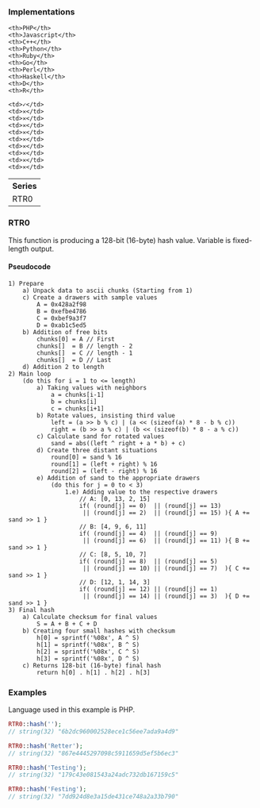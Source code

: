 ### Implementations

<table width="100%">
  <tr>
    <th width="100%">Series</th>
    
    <th>PHP</th>
    <th>Javascript</th>
    <th>C++</th>
    <th>Python</th>
    <th>Ruby</th>
    <th>Go</th>
    <th>Perl</th>
    <th>Haskell</th>
    <th>D</th>
    <th>R</th>
  </tr>
  <tr>
    <td>RTR0</td>
    
    <td>✓</td>
    <td>✕</td>
    <td>✕</td>
    <td>✕</td>
    <td>✕</td>
    <td>✕</td>
    <td>✕</td>
    <td>✕</td>
    <td>✕</td>
    <td>✕</td>
  </tr>
</table>

### RTR0

This function is producing a 128-bit (16-byte) hash value. Variable is fixed-length output.

#### Pseudocode

```
1) Prepare
    a) Unpack data to ascii chunks (Starting from 1)
    c) Create a drawers with sample values
        A = 0x428a2f98
        B = 0xefbe4786
        C = 0xbef9a3f7
        D = 0xab1c5ed5
    b) Addition of free bits
        chunks[0] = A // First
        chunks[]  = B // length - 2
        chunks[]  = C // length - 1
        chunks[]  = D // Last
    d) Addition 2 to length
2) Main loop
    (do this for i = 1 to <= length)
        a) Taking values ​​with neighbors
            a = chunks[i-1]
            b = chunks[i]
            c = chunks[i+1]
        b) Rotate values, insisting third value
            left = (a >> b % c) | (a << (sizeof(a) * 8 - b % c))
            right = (b >> a % c) | (b << (sizeof(b) * 8 - a % c))
        c) Calculate sand for rotated values
            sand = abs((left ^ right + a * b) + c)
        d) Create three distant situations
            round[0] = sand % 16
            round[1] = (left + right) % 16
            round[2] = (left - right) % 16
        e) Addition of sand to the appropriate drawers
            (do this for j = 0 to < 3)
                1.e) Adding value to the respective drawers
                    // A: [0, 13, 2, 15]
                    if( (round[j] == 0)  || (round[j] == 13) 
                     || (round[j] == 2)  || (round[j] == 15) ){ A += sand >> 1 }
                    // B: [4, 9, 6, 11]
                    if( (round[j] == 4)  || (round[j] == 9)  
                     || (round[j] == 6)  || (round[j] == 11) ){ B += sand >> 1 }
                    // C: [8, 5, 10, 7]
                    if( (round[j] == 8)  || (round[j] == 5)
                     || (round[j] == 10) || (round[j] == 7)  ){ C += sand >> 1 }
                    // D: [12, 1, 14, 3]
                    if( (round[j] == 12) || (round[j] == 1)
                     || (round[j] == 14) || (round[j] == 3)  ){ D += sand >> 1 }
3) Final hash
    a) Calculate checksum for final values
        S = A + B + C + D
    b) Creating four small hashes with checksum
        h[0] = sprintf('%08x', A ^ S)
        h[1] = sprintf('%08x', B ^ S)
        h[2] = sprintf('%08x', C ^ S)
        h[3] = sprintf('%08x', D ^ S)
    c) Returns 128-bit (16-byte) final hash
        return h[0] . h[1] . h[2] . h[3]
```

### Examples

Language used in this example is PHP.

```php
RTR0::hash('');
// string(32) "6b2dc960002528ece1c56ee7ada9a4d9"

RTR0::hash('Retter');
// string(32) "867e4445297098c5911659d5ef5b6ec3"

RTR0::hash('Testing');
// string(32) "179c43e081543a24adc732db167159c5"

RTR0::hash('Festing');
// string(32) "7dd924d8e3a15de431ce748a2a33b790"
```
